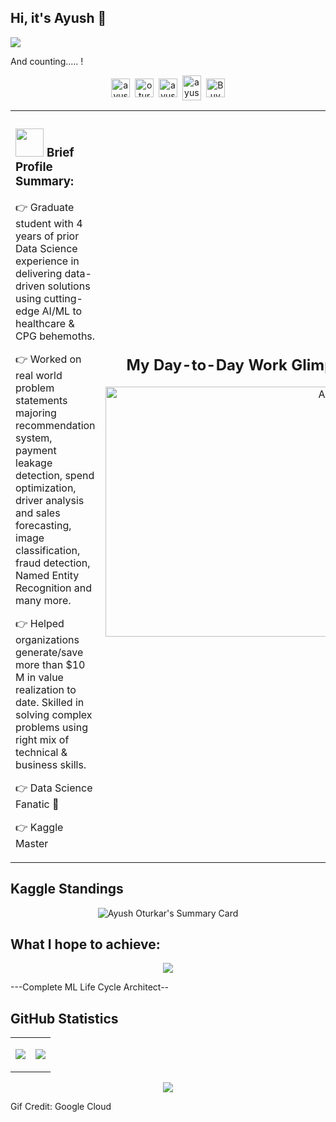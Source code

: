 ## Hi, it's Ayush 👋
![](https://komarev.com/ghpvc/?username=Ayush1695&color=green) 

And counting..... !


<p align="center">
<a href= "https://www.kaggle.com/ayushnitb" target="blank"><img align="center" src="https://cdn.jsdelivr.net/npm/simple-icons@3.0.1/icons/kaggle.svg" alt="ayushnitb" height="30" width="30" /></a>&nbsp;
<a href="https://twitter.com/oturkar_ayush" target="blank"><img align="center" src="https://cliply.co/wp-content/uploads/2021/09/CLIPLY_372109260_TWITTER_LOGO_400.gif" alt="oturkar_ayush" height="30" width="30" /></a>&nbsp;
<a href= "https://www.linkedin.com/in/ayushoturkarnitb/" target="blank"><img align="center" src="https://cliply.co/wp-content/uploads/2021/02/372102050_LINKEDIN_ICON_TRANSPARENT_1080.gif" alt="ayushoturkarnitb" height="30" width="30" /></a>&nbsp;
<a href="http://discord.com/users/ayush1695#3473" target="blank"><img align="center" src="https://cdn.jsdelivr.net/npm/simple-icons@3.0.1/icons/discord.svg" alt="ayush1695#3473" height="40" width="30" /></a>&nbsp;
<a href="https://www.buymeacoffee.com/ayushoturk2"><img align="center" alt="Buy me a Coffee" width="30px" src="https://cdn.jsdelivr.net/npm/simple-icons@3.0.1/icons/buymeacoffee.svg" /></a>
</p>


<table>
<tr>
<td style="margin-right: 50px;">
    
### <img src="https://github.com/TheDudeThatCode/TheDudeThatCode/blob/master/Assets/Developer.gif" width="45" /> Brief Profile Summary:


👉 Graduate student with 4 years of prior Data Science experience in delivering data-driven solutions using cutting-edge AI/ML to healthcare & CPG behemoths.

👉 Worked on real world problem statements majoring recommendation system, payment leakage detection, spend optimization, driver analysis and sales forecasting, image classification, fraud detection, Named Entity Recognition and many more.

👉 Helped organizations generate/save more than $10 M in value realization to date. Skilled in solving complex problems using right mix of technical & business skills.

👉 Data Science Fanatic  🤟

👉 Kaggle Master

</td>
<td style="width: 40%;">
    
<div style="text-align: right;">
    <h2>My Day-to-Day Work Glimpse:</h2>
    <img src="https://blog.imarticus.org/wp-content/uploads/2020/05/de.gif" alt="Alt Text" width="400">
</div>

</td>
</tr>
</table>

## Kaggle Standings

<p align="center">
<img align="center" src="https://kaggle-card.chienhsiang-hung.eu.org/api/svg?ayushnitb" alt="Ayush Oturkar's Summary Card" />
</p>

## What I hope to achieve:

<p align="center">
<img align="center" src= "https://storage.googleapis.com/gweb-cloudblog-publish/original_images/MLOps_Kloeckner_Hero_Banner_1920x946.gif" />
</p>

---Complete ML Life Cycle Architect--

## GitHub Statistics

<table>
<tr>
<td>
   
<p align="center">
<img align="center" src="https://github-readme-stats.vercel.app/api?username=Ayush1695&include_all_commits=true&count_private=true&show_icons=true&line_height=20&theme=radical"/>
</p>

</td>
<td>
    
<p align="center">
<img align="center" src="https://github-readme-stats.vercel.app/api/top-langs?username=Ayush1695&show_icons=true&locale=en&layout=compact&theme=radical" />
</p>

</td>
</tr>
</table>

<p align="center">
<img align="center" src="https://github-readme-streak-stats.herokuapp.com/?user=Ayush1695&theme=radical" />
</p>


Gif Credit: Google Cloud
